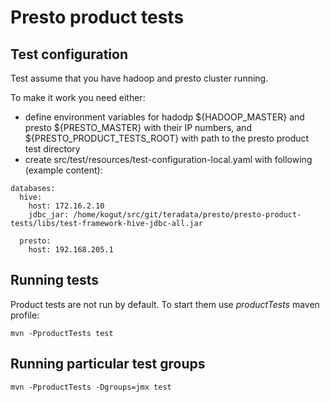 # Presto product tests

## Test configuration

Test assume that you have hadoop and presto cluster running. 

To make it work you need either: 
 - define environment variables for hadodp ${HADOOP_MASTER} and presto ${PRESTO_MASTER} with their IP numbers,
and ${PRESTO_PRODUCT_TESTS_ROOT} with path to the presto product test directory
 - create src/test/resources/test-configuration-local.yaml with following (example content):

```
databases:
  hive:
    host: 172.16.2.10
    jdbc_jar: /home/kogut/src/git/teradata/presto/presto-product-tests/libs/test-framework-hive-jdbc-all.jar

  presto:
    host: 192.168.205.1
```

## Running tests

Product tests are not run by default. To start them use _productTests_ maven profile:

```
mvn -PproductTests test
```

## Running particular test groups

```
mvn -PproductTests -Dgroups=jmx test
```
